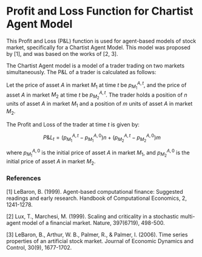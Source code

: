 

# **Profit and Loss Function for Chartist Agent Model** 

This Profit and Loss (P&L) function is used for agent-based models of stock market, specifically for a Chartist Agent Model. This model was proposed by [1], and was based on the works of [2, 3].

The Chartist Agent model is a model of a trader trading on two markets simultaneously. The P&L of a trader is calculated as follows: 

Let the price of asset $A$ in market $M_1$ at time $t$ be $p_{M_1}^{A,t}$, and the price of asset $A$ in market $M_2$ at time $t$ be $p_{M_2}^{A,t}$. The trader holds a position of $n$ units of asset $A$ in market $M_1$ and a position of $m$ units of asset $A$ in market $M_2$.

The Profit and Loss of the trader at time $t$ is given by:

$$ P\&L_t = (p_{M_1}^{A,t} - p_{M_1}^{A,0})n + (p_{M_2}^{A,t} - p_{M_2}^{A,0})m $$

where $p_{M_1}^{A,0}$ is the initial price of asset $A$ in market $M_1$, and $p_{M_2}^{A,0}$ is the initial price of asset $A$ in market $M_2$.

### References

[1] LeBaron, B. (1999). Agent-based computational finance: Suggested readings and early research. Handbook of Computational Economics, 2, 1241-1278.

[2] Lux, T., Marchesi, M. (1999). Scaling and criticality in a stochastic multi-agent model of a financial market. Nature, 397(6719), 498-500.

[3] LeBaron, B., Arthur, W. B., Palmer, R., & Palmer, I. (2006). Time series properties of an artificial stock market. Journal of Economic Dynamics and Control, 30(9), 1677-1702.